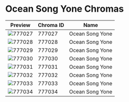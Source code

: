 # Ocean Song Yone Chromas



| Preview | Chroma ID | Name |
|---------|-----------|------|
| ![777027](https://raw.communitydragon.org/latest/plugins/rcp-be-lol-game-data/global/default/v1/champion-chroma-images/777/777027.png) | 777027 | Ocean Song Yone |
| ![777028](https://raw.communitydragon.org/latest/plugins/rcp-be-lol-game-data/global/default/v1/champion-chroma-images/777/777028.png) | 777028 | Ocean Song Yone |
| ![777029](https://raw.communitydragon.org/latest/plugins/rcp-be-lol-game-data/global/default/v1/champion-chroma-images/777/777029.png) | 777029 | Ocean Song Yone |
| ![777030](https://raw.communitydragon.org/latest/plugins/rcp-be-lol-game-data/global/default/v1/champion-chroma-images/777/777030.png) | 777030 | Ocean Song Yone |
| ![777031](https://raw.communitydragon.org/latest/plugins/rcp-be-lol-game-data/global/default/v1/champion-chroma-images/777/777031.png) | 777031 | Ocean Song Yone |
| ![777032](https://raw.communitydragon.org/latest/plugins/rcp-be-lol-game-data/global/default/v1/champion-chroma-images/777/777032.png) | 777032 | Ocean Song Yone |
| ![777033](https://raw.communitydragon.org/latest/plugins/rcp-be-lol-game-data/global/default/v1/champion-chroma-images/777/777033.png) | 777033 | Ocean Song Yone |
| ![777034](https://raw.communitydragon.org/latest/plugins/rcp-be-lol-game-data/global/default/v1/champion-chroma-images/777/777034.png) | 777034 | Ocean Song Yone |